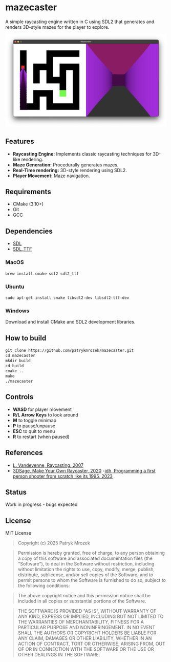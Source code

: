 # mazecaster
A simple raycasting engine written in C using SDL2 that generates and renders 3D-style mazes for the player to explore.

![Mazecaster Screenshot](images/mazecaster-screenshot.JPG)

## Features
- **Raycasting Engine:** Implements classic raycasting techniques for 3D-like rendering.
- **Maze Generation:** Procedurally generates mazes.
- **Real-Time rendering:** 3D-style rendering using SDL2.
- **Player Movement:** Maze navigation.

## Requirements
- CMake (3.10+)
- Git
- GCC

## Dependencies
- [SDL](https://github.com/libsdl-org/SDL)
- [SDL_TTF](https://github.com/libsdl-org/SDL_ttf)

### MacOS
```console
brew install cmake sdl2 sdl2_ttf
```

### Ubuntu
```console
sudo apt-get install cmake libsdl2-dev libsdl2-ttf-dev
```
### Windows
Download and install CMake and SDL2 development libraries.


## How to build
```console
git clone https://github.com/patrykmrozek/mazecaster.git
cd mazecaster
mkdir build
cd build
cmake ..
make
./mazecaster
```

## Controls
- **WASD** for player movement
- **R/L Arrow Keys** to look around
- **M** to toggle minimap
- **P** to pause/unpause
- **ESC** to quit to menu
- **R** to restart (when paused)

## References
- [L. Vandevenne, Raycasting, 2007](https://lodev.org/cgtutor/raycasting.html)
- [3DSage, Make Your Own Raycaster, 2020](https://youtu.be/gYRrGTC7GtA?si=VZxics_nXYbQtDgn)
-[jdh, Programming a first person shooter from scratch like its 1995, 2023](https://youtu.be/fSjc8vLMg8c?si=5VyD-zQyV4YRuDRn) 


## Status 
Work in progress - bugs expected

## License
MIT License

> Copyright (c) 2025 Patryk Mrozek

> Permission is hereby granted, free of charge, to any person obtaining a copy
> of this software and associated documentation files (the "Software"), to deal
> in the Software without restriction, including without limitation the rights
> to use, copy, modify, merge, publish, distribute, sublicense, and/or sell
> copies of the Software, and to permit persons to whom the Software is
> furnished to do so, subject to the following conditions:

> The above copyright notice and this permission notice shall be included in all
> copies or substantial portions of the Software.

> THE SOFTWARE IS PROVIDED "AS IS", WITHOUT WARRANTY OF ANY KIND, EXPRESS OR
> IMPLIED, INCLUDING BUT NOT LIMITED TO THE WARRANTIES OF MERCHANTABILITY,
> FITNESS FOR A PARTICULAR PURPOSE AND NONINFRINGEMENT. IN NO EVENT SHALL THE
> AUTHORS OR COPYRIGHT HOLDERS BE LIABLE FOR ANY CLAIM, DAMAGES OR OTHER
> LIABILITY, WHETHER IN AN ACTION OF CONTRACT, TORT OR OTHERWISE, ARISING FROM,
> OUT OF OR IN CONNECTION WITH THE SOFTWARE OR THE USE OR OTHER DEALINGS IN THE
> SOFTWARE.


